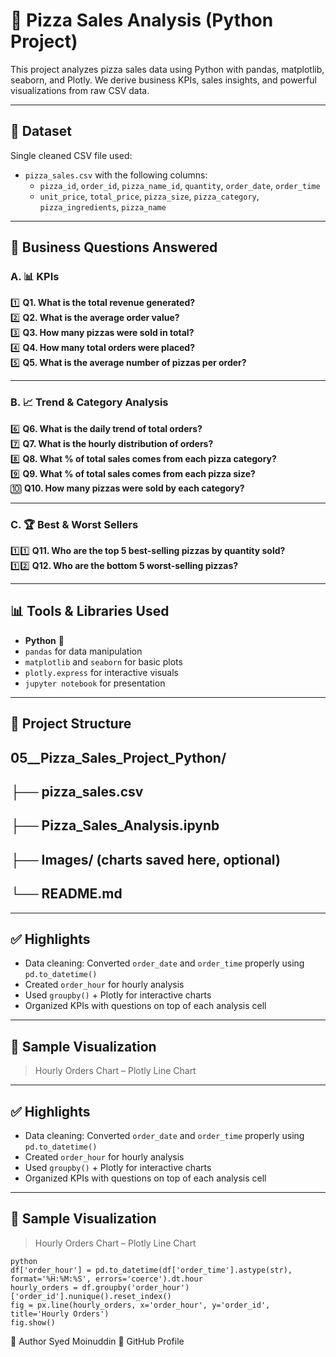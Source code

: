 # 🍕 Pizza Sales Analysis (Python Project)



This project analyzes pizza sales data using Python with pandas, matplotlib, seaborn, and Plotly. We derive business KPIs, sales insights, and powerful visualizations from raw CSV data.

---

## 📁 Dataset

Single cleaned CSV file used:
- `pizza_sales.csv` with the following columns:
  - `pizza_id`, `order_id`, `pizza_name_id`, `quantity`, `order_date`, `order_time`
  - `unit_price`, `total_price`, `pizza_size`, `pizza_category`, `pizza_ingredients`, `pizza_name`

---

## 🎯 Business Questions Answered

### A. 📊 KPIs

1️⃣ **Q1. What is the total revenue generated?**  
2️⃣ **Q2. What is the average order value?**  
3️⃣ **Q3. How many pizzas were sold in total?**  
4️⃣ **Q4. How many total orders were placed?**  
5️⃣ **Q5. What is the average number of pizzas per order?**

---

### B. 📈 Trend & Category Analysis

6️⃣ **Q6. What is the daily trend of total orders?**  
7️⃣ **Q7. What is the hourly distribution of orders?**  
8️⃣ **Q8. What % of total sales comes from each pizza category?**  
9️⃣ **Q9. What % of total sales comes from each pizza size?**  
🔟 **Q10. How many pizzas were sold by each category?**

---

### C. 🏆 Best & Worst Sellers

1️⃣1️⃣ **Q11. Who are the top 5 best-selling pizzas by quantity sold?**  
1️⃣2️⃣ **Q12. Who are the bottom 5 worst-selling pizzas?**

---

## 📊 Tools & Libraries Used

- **Python** 🐍
- `pandas` for data manipulation
- `matplotlib` and `seaborn` for basic plots
- `plotly.express` for interactive visuals
- `jupyter notebook` for presentation

---

## 📂 Project Structure

05__Pizza_Sales_Project_Python/
----------------------------
├── pizza_sales.csv
--------------------------
├── Pizza_Sales_Analysis.ipynb
----------------------------------------
├── Images/ (charts saved here, optional)
---------------------------------
└── README.md
---

---

## ✅ Highlights

- Data cleaning: Converted `order_date` and `order_time` properly using `pd.to_datetime()`
- Created `order_hour` for hourly analysis
- Used `groupby()` + Plotly for interactive charts
- Organized KPIs with questions on top of each analysis cell

---

## 📌 Sample Visualization

> Hourly Orders Chart – Plotly Line Chart

---

## ✅ Highlights

- Data cleaning: Converted `order_date` and `order_time` properly using `pd.to_datetime()`
- Created `order_hour` for hourly analysis
- Used `groupby()` + Plotly for interactive charts
- Organized KPIs with questions on top of each analysis cell

---

## 📌 Sample Visualization

> Hourly Orders Chart – Plotly Line Chart

```
python
df['order_hour'] = pd.to_datetime(df['order_time'].astype(str), format='%H:%M:%S', errors='coerce').dt.hour
hourly_orders = df.groupby('order_hour')['order_id'].nunique().reset_index()
fig = px.line(hourly_orders, x='order_hour', y='order_id', title='Hourly Orders')
fig.show()

```
 
 🙌 Author
Syed Moinuddin
🔗 GitHub Profile
